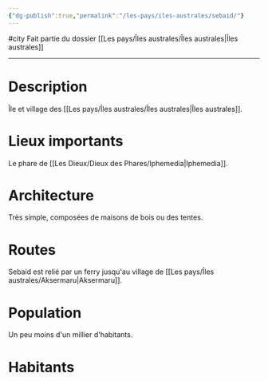 ```yaml
---
{"dg-publish":true,"permalink":"/les-pays/iles-australes/sebaid/"}
---
```


#city 
Fait partie du dossier [[Les pays/Îles australes/Îles australes\|Îles australes]]

-------

# Description
Île et village des [[Les pays/Îles australes/Îles australes\|Îles australes]].
# Lieux importants
Le phare de [[Les Dieux/Dieux des Phares/Iphemedia\|Iphemedia]].
# Architecture
Très simple, composées de maisons de bois ou des tentes.
# Routes
Sebaid est relié par un ferry jusqu'au village de [[Les pays/Îles australes/Aksermaru\|Aksermaru]].
# Population
Un peu moins d'un millier d'habitants.
# Habitants